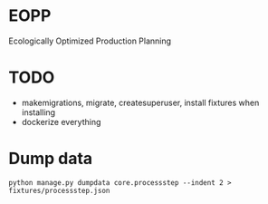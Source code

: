 # EOPP

Ecologically Optimized Production Planning

# TODO

- makemigrations, migrate, createsuperuser, install fixtures when installing
- dockerize everything

# Dump data

```
python manage.py dumpdata core.processstep --indent 2 > fixtures/processstep.json
```